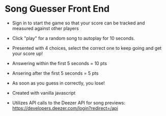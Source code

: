 # Song Guesser Front End

- Sign in to start the game so that your score can be tracked and measured against other players

- Click "play" for a random song to autoplay for 10 seconds.

- Presented with 4 choices, select the correct one to keep going and get your score up!

- Answering within the first 5 seconds = 10 pts

- Ansering after the first 5 seconds = 5 pts

- As soon as you guess in correctly, you lose!

- Created with vanilla javascript

- Utilizes API calls to the Deezer API for song previews:
  https://developers.deezer.com/login?redirect=/api

